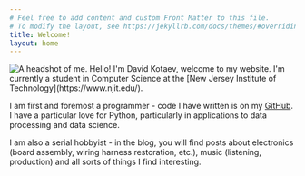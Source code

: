 ```yaml
---
# Feel free to add content and custom Front Matter to this file.
# To modify the layout, see https://jekyllrb.com/docs/themes/#overriding-theme-defaults
title: Welcome!
layout: home
---
```


<img id="headshot" src="{{site.url}}{{site.baseurl}}/static/images/headshot.jpg" alt="A headshot of me."/>
Hello! I'm David Kotaev, welcome to my website. I'm currently a student in Computer Science at the [New Jersey Institute of Technology](https://www.njit.edu/).

I am first and foremost a programmer - code I have written is on my [GitHub](https://github.com/flexadecimal). I have a particular love for Python, particularly in applications to data processing and data science.

I am also a serial hobbyist - in the blog, you will find posts about electronics (board assembly, wiring harness restoration, etc.), music (listening, production) and all sorts of things I find interesting.